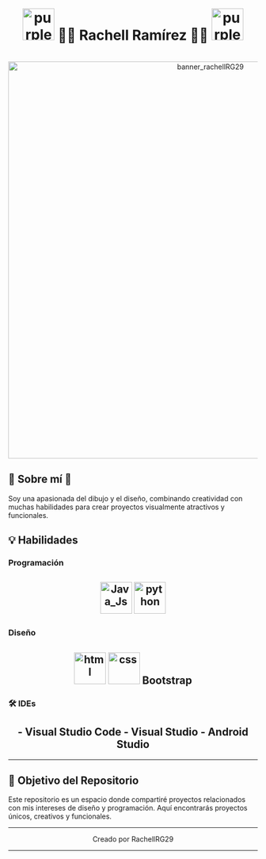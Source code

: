 <h1 align="center">
  <b> <a href="https://emoji.gg/emoji/21721-pinktwinkles">
   <a href="https://emoji.gg/emoji/3747-purple-sparkles"><img src="https://cdn3.emoji.gg/emojis/3747-purple-sparkles.gif" width="64px" height="64px" alt="purple_sparkles"></a>
    💐💜 Rachell Ramírez 💜🍐</b> 
  <a href="https://emoji.gg/emoji/3747-purple-sparkles"><img src="https://cdn3.emoji.gg/emojis/3747-purple-sparkles.gif" width="64px" height="64px" alt="purple_sparkles"></a>
</h1>
<br>

<div align="center">
<img width="801" alt="banner_rachellRG29" src="https://github.com/user-attachments/assets/eb06c7c9-87e5-4856-98eb-ac6f7e512878" />
  
</div>

## 🌌 Sobre mí 🌌
Soy una apasionada del dibujo y el diseño, combinando creatividad con muchas habilidades para crear proyectos visualmente atractivos y funcionales.

## 💡 Habilidades  
### Programación 
<h2 align="center">
 <a href="https://emoji.gg/emoji/8009-java-js"><img src="https://cdn3.emoji.gg/emojis/8009-java-js.png" width="64px" height="64px" alt="Java_Js"></a>
 <a href="https://emoji.gg/emoji/9985-python"><img src="https://cdn3.emoji.gg/emojis/9985-python.png" width="64px" height="64px" alt="python"></a> 
</h2>


### Diseño  
 <h2 align="center">
  <a href="https://emoji.gg/emoji/7272-html"><img src="https://cdn3.emoji.gg/emojis/7272-html.png" width="64px" height="64px" alt="html"></a> 
 <a href="https://emoji.gg/emoji/1164-css"><img src="https://cdn3.emoji.gg/emojis/1164-css.png" width="64px" height="64px" alt="css"></a> 
 Bootstrap  
</h2>

### 🛠️ IDEs  
<h2 align="center">
- Visual Studio Code  
- Visual Studio  
- Android Studio
</h2>

---

## 🎯 Objetivo del Repositorio  
Este repositorio es un espacio donde compartiré proyectos relacionados con mis intereses de diseño y programación. Aquí encontrarás proyectos únicos, creativos y funcionales.

---

<div align="center">
   Creado por RachellRG29    
</div>

---



<!--
**RachellRG29/RachellRG29** is a ✨ _special_ ✨ repository because its `README.md` (this file) appears on your GitHub profile.-->
